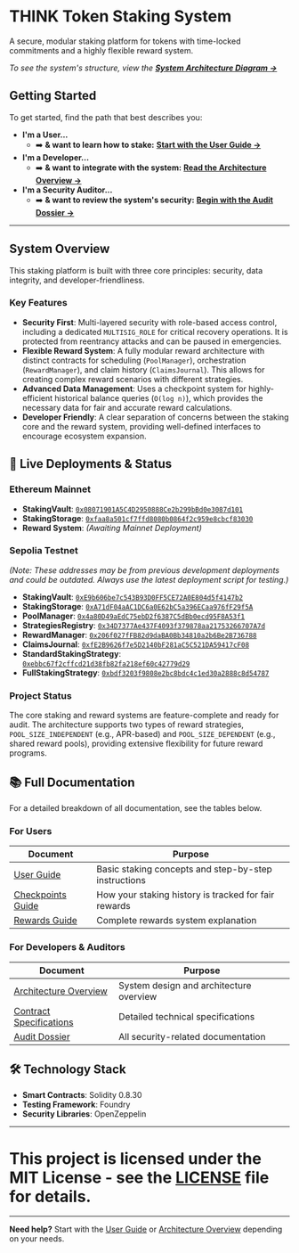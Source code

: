 # THINK Token Staking System

A secure, modular staking platform for tokens with time-locked commitments and a highly flexible reward system.

_To see the system's structure, view the [**System Architecture Diagram &rarr;**](docs/architecture.md)_

## Getting Started

To get started, find the path that best describes you:

- **I'm a User...**
  - ➡️ **& want to learn how to stake:** [**Start with the User Guide &rarr;**](docs/user_docs.md)
- **I'm a Developer...**
  - ➡️ **& want to integrate with the system:** [**Read the Architecture Overview &rarr;**](docs/architecture_overview.md)
- **I'm a Security Auditor...**
  - ➡️ **& want to review the system's security:** [**Begin with the Audit Dossier &rarr;**](audit/README.md)

---

## System Overview

This staking platform is built with three core principles: security, data integrity, and developer-friendliness.

### Key Features

- **Security First**: Multi-layered security with role-based access control, including a dedicated `MULTISIG_ROLE` for critical recovery operations. It is protected from reentrancy attacks and can be paused in emergencies.
- **Flexible Reward System**: A fully modular reward architecture with distinct contracts for scheduling (`PoolManager`), orchestration (`RewardManager`), and claim history (`ClaimsJournal`). This allows for creating complex reward scenarios with different strategies.
- **Advanced Data Management**: Uses a checkpoint system for highly-efficient historical balance queries (`O(log n)`), which provides the necessary data for fair and accurate reward calculations.
- **Developer Friendly**: A clear separation of concerns between the staking core and the reward system, providing well-defined interfaces to encourage ecosystem expansion.

## 🔗 Live Deployments & Status

### Ethereum Mainnet

- **StakingVault**: [`0x08071901A5C4D2950888Ce2b299bBd0e3087d101`](https://etherscan.io/address/0x08071901A5C4D2950888Ce2b299bBd0e3087d101#code)
- **StakingStorage**: [`0xfaa8a501cf7ffd8080b0864f2c959e8cbcf83030`](https://etherscan.io/address/0xfaa8a501cf7ffd8080b0864f2c959e8cbcf83030#code)
- **Reward System**: _(Awaiting Mainnet Deployment)_

### Sepolia Testnet

_(Note: These addresses may be from previous development deployments and could be outdated. Always use the latest deployment script for testing.)_

- **StakingVault**: [`0xE9b606be7c543B93D0FF5CE72A0E804d5f4147b2`](https://sepolia.etherscan.io/address/0xE9b606be7c543B93D0FF5CE72A0E804d5f4147b2/#code)
- **StakingStorage**: [`0xA71dF04aAC1DC6a0E62bC5a396ECaa976fF29f5A`](https://sepolia.etherscan.io/address/0xA71dF04aAC1DC6a0E62bC5a396ECaa976fF29f5A/#code)
- **PoolManager**: [`0x4a80D49aEdC75ebD2f6387C5dBb0ecd95F8A53f1`](https://sepolia.etherscan.io/address/0x4a80D49aEdC75ebD2f6387C5dBb0ecd95F8A53f1/#code)
- **StrategiesRegistry**: [`0x34D7377Ae437F4093f379878aa21753266707A7d`](https://sepolia.etherscan.io/address/0x34D7377Ae437F4093f379878aa21753266707A7d/#code)
- **RewardManager**: [`0x206f027fFB82d9daBA0Bb34810a2b6Be2B736788`](https://sepolia.etherscan.io/address/0x206f027fFB82d9daBA0Bb34810a2b6Be2B736788/#code)
- **ClaimsJournal**: [`0xfE2B9626f7e5D2140bF281aC5C521DA59417cF08`](https://sepolia.etherscan.io/address/0xfE2B9626f7e5D2140bF281aC5C521DA59417cF08/#code)
- **StandardStakingStrategy**: [`0xebbc67f2cffcd21d38fb82fa218ef60c42779d29`](https://sepolia.etherscan.io/address/0xebbc67f2cffcd21d38fb82fa218ef60c42779d29/#code)
- **FullStakingStrategy**: [`0xbdf3203f9808e2bc8bdc4c1ed30a2888c8d54787`](https://sepolia.etherscan.io/address/0xbdf3203f9808e2bc8bdc4c1ed30a2888c8d54787/#code)

### Project Status

The core staking and reward systems are feature-complete and ready for audit. The architecture supports two types of reward strategies, `POOL_SIZE_INDEPENDENT` (e.g., APR-based) and `POOL_SIZE_DEPENDENT` (e.g., shared reward pools), providing extensive flexibility for future reward programs.

## 📚 Full Documentation

For a detailed breakdown of all documentation, see the tables below.

### For Users

| Document                                       | Purpose                                              |
| ---------------------------------------------- | ---------------------------------------------------- |
| [User Guide](docs/user_docs.md)                | Basic staking concepts and step-by-step instructions |
| [Checkpoints Guide](docs/checkpoints_guide.md) | How your staking history is tracked for fair rewards |
| [Rewards Guide](docs/rewards_guide.md)         | Complete rewards system explanation                  |

### For Developers & Auditors

| Document                                                   | Purpose                                 |
| ---------------------------------------------------------- | --------------------------------------- |
| [Architecture Overview](docs/architecture_overview.md)     | System design and architecture overview |
| [Contract Specifications](docs/contract_specifications.md) | Detailed technical specifications       |
| [Audit Dossier](audit/README.md)                           | All security-related documentation      |

## 🛠️ Technology Stack

- **Smart Contracts**: Solidity 0.8.30
- **Testing Framework**: Foundry
- **Security Libraries**: OpenZeppelin

---

# This project is licensed under the MIT License - see the [LICENSE](LICENSE.md) file for details.

---

**Need help?** Start with the [User Guide](docs/user_docs.md) or [Architecture Overview](docs/architecture_overview.md) depending on your needs.
